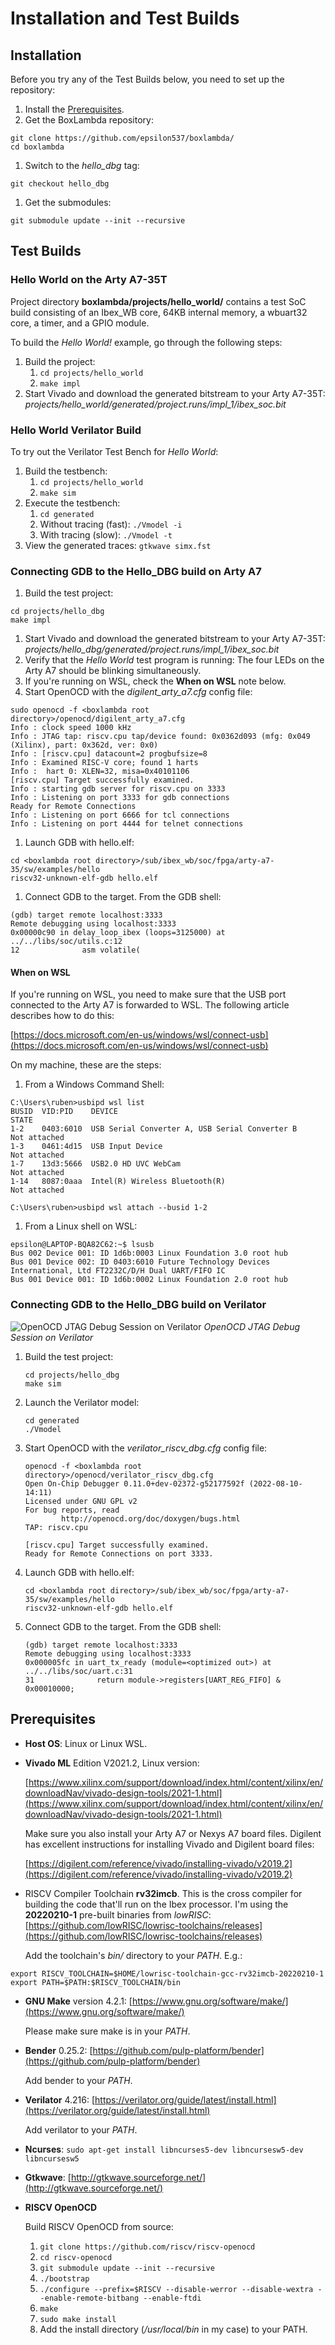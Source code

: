 Installation and Test Builds
============================
Installation
------------

Before you try any of the Test Builds below, you need to set up the repository:

   1. Install the [Prerequisites](../documentation/#prerequisites). 
   1. Get the BoxLambda repository:
```
git clone https://github.com/epsilon537/boxlambda/
cd boxlambda
```
   1. Switch to the *hello_dbg* tag: 
```
git checkout hello_dbg
```
   1. Get the submodules: 
```
git submodule update --init --recursive
```

Test Builds
-----------

### Hello World on the Arty A7-35T

Project directory **boxlambda/projects/hello_world/** contains a test SoC build consisting of an Ibex_WB core, 64KB internal memory, a wbuart32 core, a timer, and a GPIO module.

To build the *Hello World!* example, go through the following steps:

1. Build the project:
   1. ```cd projects/hello_world```
   2. ```make impl```  
1. Start Vivado and download the generated bitstream to your Arty A7-35T: *projects/hello_world/generated/project.runs/impl_1/ibex_soc.bit*

### Hello World Verilator Build

To try out the Verilator Test Bench for *Hello World*:

1. Build the testbench:
   1. ```cd projects/hello_world```
   2. ```make sim```
1. Execute the testbench:
   1. ```cd generated```
   2. Without tracing (fast): ```./Vmodel -i```
   3. With tracing (slow): ```./Vmodel -t```
1. View the generated traces: ```gtkwave simx.fst```

### Connecting GDB to the Hello_DBG build on Arty A7

1. Build the test project:
```
cd projects/hello_dbg
make impl
```
1. Start Vivado and download the generated bitstream to your Arty A7-35T:  
   *projects/hello_dbg/generated/project.runs/impl_1/ibex_soc.bit*
1. Verify that the *Hello World* test program is running: The four LEDs on the Arty A7 should be blinking simultaneously.
1. If you're running on WSL, check the **When on WSL** note below.
1. Start OpenOCD with the *digilent_arty_a7.cfg* config file: 
```
sudo openocd -f <boxlambda root directory>/openocd/digilent_arty_a7.cfg
Info : clock speed 1000 kHz
Info : JTAG tap: riscv.cpu tap/device found: 0x0362d093 (mfg: 0x049 (Xilinx), part: 0x362d, ver: 0x0)
Info : [riscv.cpu] datacount=2 progbufsize=8
Info : Examined RISC-V core; found 1 harts
Info :  hart 0: XLEN=32, misa=0x40101106
[riscv.cpu] Target successfully examined.
Info : starting gdb server for riscv.cpu on 3333
Info : Listening on port 3333 for gdb connections
Ready for Remote Connections
Info : Listening on port 6666 for tcl connections
Info : Listening on port 4444 for telnet connections
```
1. Launch GDB with hello.elf:	
```
cd <boxlambda root directory>/sub/ibex_wb/soc/fpga/arty-a7-35/sw/examples/hello
riscv32-unknown-elf-gdb hello.elf
```
1. Connect GDB to the target. From the GDB shell:
```
(gdb) target remote localhost:3333
Remote debugging using localhost:3333
0x00000c90 in delay_loop_ibex (loops=3125000) at ../../libs/soc/utils.c:12
12              asm volatile(
```

#### When on WSL

If you're running on WSL, you need to make sure that the USB port connected to the Arty A7 is forwarded to WSL. The following article describes how to do this:

[https://docs.microsoft.com/en-us/windows/wsl/connect-usb](https://docs.microsoft.com/en-us/windows/wsl/connect-usb)

On my machine, these are the steps:

1. From a Windows Command Shell:
	
```
C:\Users\ruben>usbipd wsl list
BUSID  VID:PID    DEVICE                                                        STATE
1-2    0403:6010  USB Serial Converter A, USB Serial Converter B                Not attached
1-3    0461:4d15  USB Input Device                                              Not attached
1-7    13d3:5666  USB2.0 HD UVC WebCam                                          Not attached
1-14   8087:0aaa  Intel(R) Wireless Bluetooth(R)                                Not attached

C:\Users\ruben>usbipd wsl attach --busid 1-2
```

1. From a Linux shell on WSL:

```
epsilon@LAPTOP-BQA82C62:~$ lsusb
Bus 002 Device 001: ID 1d6b:0003 Linux Foundation 3.0 root hub
Bus 001 Device 002: ID 0403:6010 Future Technology Devices International, Ltd FT2232C/D/H Dual UART/FIFO IC
Bus 001 Device 001: ID 1d6b:0002 Linux Foundation 2.0 root hub
```

### Connecting GDB to the Hello_DBG build on Verilator

![OpenOCD JTAG Debug Session on Verilator](assets/Verilator_Debug_Session.jpg)
*OpenOCD JTAG Debug Session on Verilator*

1. Build the test project:

	```
	cd projects/hello_dbg
	make sim
	```

1. Launch the Verilator model:

	```
	cd generated
	./Vmodel
	```

1. Start OpenOCD with the *verilator_riscv_dbg.cfg* config file:

	```
	openocd -f <boxlambda root directory>/openocd/verilator_riscv_dbg.cfg
	Open On-Chip Debugger 0.11.0+dev-02372-g52177592f (2022-08-10-14:11)
	Licensed under GNU GPL v2
	For bug reports, read
			http://openocd.org/doc/doxygen/bugs.html
	TAP: riscv.cpu

	[riscv.cpu] Target successfully examined.
	Ready for Remote Connections on port 3333.
	```

1. Launch GDB with hello.elf:	

	```
	cd <boxlambda root directory>/sub/ibex_wb/soc/fpga/arty-a7-35/sw/examples/hello
	riscv32-unknown-elf-gdb hello.elf
	```
1. Connect GDB to the target. From the GDB shell:

	```
	(gdb) target remote localhost:3333
	Remote debugging using localhost:3333
	0x000005fc in uart_tx_ready (module=<optimized out>) at ../../libs/soc/uart.c:31
	31              return module->registers[UART_REG_FIFO] & 0x00010000;
	```

Prerequisites
-------------

- **Host OS**: Linux or Linux WSL.
- **Vivado ML** Edition V2021.2, Linux version:
  
  [https://www.xilinx.com/support/download/index.html/content/xilinx/en/downloadNav/vivado-design-tools/2021-1.html](https://www.xilinx.com/support/download/index.html/content/xilinx/en/downloadNav/vivado-design-tools/2021-1.html)
  
  Make sure you also install your Arty A7 or Nexys A7 board files. Digilent has excellent instructions for installing Vivado and Digilent board files:
  
  [https://digilent.com/reference/vivado/installing-vivado/v2019.2](https://digilent.com/reference/vivado/installing-vivado/v2019.2)

- RISCV Compiler Toolchain **rv32imcb**. This is the cross compiler for building the code that'll run on the Ibex processor. I'm using the **20220210-1** pre-built binaries from *lowRISC*: 
	[https://github.com/lowRISC/lowrisc-toolchains/releases](https://github.com/lowRISC/lowrisc-toolchains/releases)

  Add the toolchain's *bin/* directory to your *PATH*. E.g.:

```
export RISCV_TOOLCHAIN=$HOME/lowrisc-toolchain-gcc-rv32imcb-20220210-1
export PATH=$PATH:$RISCV_TOOLCHAIN/bin
```

- **GNU Make** version 4.2.1: [https://www.gnu.org/software/make/](https://www.gnu.org/software/make/)
  
  Please make sure make is in your *PATH*.
  
- **Bender** 0.25.2: [https://github.com/pulp-platform/bender](https://github.com/pulp-platform/bender)

  Add bender to your *PATH*.

- **Verilator** 4.216: [https://verilator.org/guide/latest/install.html](https://verilator.org/guide/latest/install.html)

  Add verilator to your *PATH*.

- **Ncurses**: ```sudo apt-get install libncurses5-dev libncursesw5-dev libncursesw5```

- **Gtkwave**: [http://gtkwave.sourceforge.net/](http://gtkwave.sourceforge.net/)

- **RISCV OpenOCD**

  Build RISCV OpenOCD from source:
  
  1. ```git clone https://github.com/riscv/riscv-openocd```
  2. ```cd riscv-openocd```
  3. ```git submodule update --init --recursive```
  4. ```./bootstrap```
  5. ```./configure --prefix=$RISCV --disable-werror --disable-wextra --enable-remote-bitbang --enable-ftdi```
  6. ```make```
  7. ```sudo make install```
  8. Add the install directory (*/usr/local/bin* in my case) to your PATH.  
	 &nbsp;
